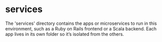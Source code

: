 # services
The 'services' directory contains the apps or microservices to run in this environment, such as a Ruby on Rails frontend 
or a Scala backend. Each app lives in its own folder so it’s isolated from the others.